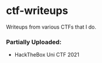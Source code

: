 # ctf-writeups
Writeups from various CTFs that I do.

### Partially Uploaded:
- HackTheBox Uni CTF 2021
